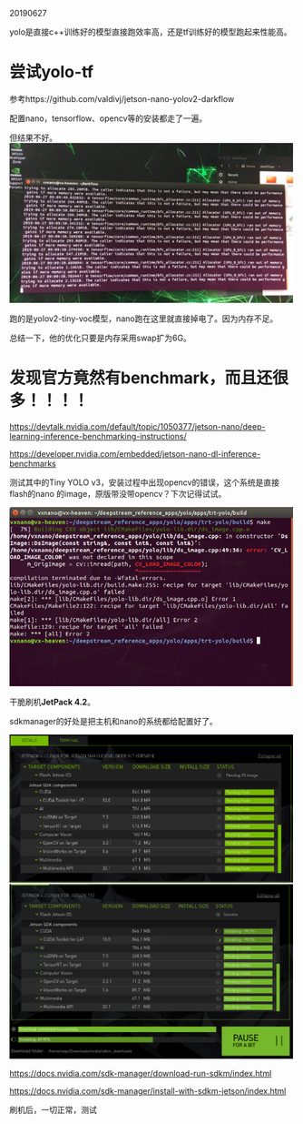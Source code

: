 20190627

yolo是直接c++训练好的模型直接跑效率高，还是tf训练好的模型跑起来性能高。



# 尝试yolo-tf

参考https://github.com/valdivj/jetson-nano-yolov2-darkflow

配置nano，tensorflow、opencv等的安装都走了一遍。

但结果不好。
<img src="./imgs/nano-memory.jpg" width="500">

跑的是yolov2-tiny-voc模型，nano跑在这里就直接掉电了。因为内存不足。

总结一下，他的优化只要是内存采用swap扩为6G。


# 发现官方竟然有benchmark，而且还很多！！！！

https://devtalk.nvidia.com/default/topic/1050377/jetson-nano/deep-learning-inference-benchmarking-instructions/

https://developer.nvidia.com/embedded/jetson-nano-dl-inference-benchmarks

测试其中的Tiny YOLO v3，安装过程中出现opencv的错误，这个系统是直接flash的nano 的image，原版带没带opencv？下次记得试试。

<img src="./imgs/deepstream-make-error.png" width="500">


干脆刷机**JetPack 4.2**。

sdkmanager的好处是把主机和nano的系统都给配置好了。

<img src="./imgs/jetpack-nano.png" width="500">
<img src="./imgs/jetpack-tx2.png" width="500">

https://docs.nvidia.com/sdk-manager/download-run-sdkm/index.html

https://docs.nvidia.com/sdk-manager/install-with-sdkm-jetson/index.html

刷机后，一切正常，测试
